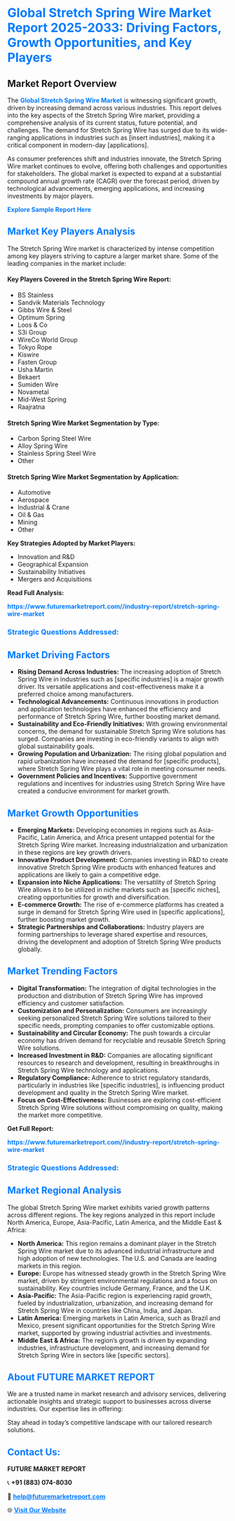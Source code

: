 <h1 style="color: #007BFF;">Global Stretch Spring Wire Market Report 2025-2033: Driving Factors, Growth Opportunities, and Key Players</h1>

<section id="overview">
<h2>Market Report Overview</h2>
<p>The <a href="https://www.futuremarketreport.com//industry-report/stretch-spring-wire-market" style="color: #007BFF; text-decoration: none;"><strong>Global Stretch Spring Wire Market</strong></a> is witnessing significant growth, driven by increasing demand across various industries. This report delves into the key aspects of the Stretch Spring Wire market, providing a comprehensive analysis of its current status, future potential, and challenges. The demand for Stretch Spring Wire has surged due to its wide-ranging applications in industries such as [insert industries], making it a critical component in modern-day [applications].</p>
<p>As consumer preferences shift and industries innovate, the Stretch Spring Wire market continues to evolve, offering both challenges and opportunities for stakeholders. The global market is expected to expand at a substantial compound annual growth rate (CAGR) over the forecast period, driven by technological advancements, emerging applications, and increasing investments by major players.</p>
</section>

<section id="overview">
<p><a href="https://www.futuremarketreport.com//request-sample/reportId=50524" style="color: #007BFF; text-decoration: none;"><strong>Explore Sample Report Here</strong></a></p>
</section>

<section id="key-players">
<h2 style="color: #007BFF;">Market Key Players Analysis</h2>
<p>The Stretch Spring Wire market is characterized by intense competition among key players striving to capture a larger market share. Some of the leading companies in the market include:</p>
<h4>Key Players Covered in the Stretch Spring Wire Report:</h4>
<ul><li>BS Stainless</li><li>Sandvik Materials Technology</li><li>Gibbs Wire &amp; Steel</li><li>Optimum Spring</li><li>Loos &amp; Co</li><li>S3i Group</li><li>WireCo World Group</li><li>Tokyo Rope</li><li>Kiswire</li><li>Fasten Group</li><li>Usha Martin</li><li>Bekaert</li><li>Sumiden Wire</li><li>Novametal</li><li>Mid-West Spring</li><li>Raajratna</li></ul>
<h4>Stretch Spring Wire Market Segmentation by Type:</h4>
<ul><li>Carbon Spring Steel Wire</li><li>Alloy Spring Wire</li><li>Stainless Spring Steel Wire</li><li>Other</li></ul>

<h4>Stretch Spring Wire Market Segmentation by Application:</h4>
<ul><li>Automotive</li><li>Aerospace</li><li>Industrial &amp; Crane</li><li>Oil &amp; Gas</li><li>Mining</li><li>Other</li></ul>
<p><strong>Key Strategies Adopted by Market Players:</strong></p>
<ul>
<li>Innovation and R&D</li>
<li>Geographical Expansion</li>
<li>Sustainability Initiatives</li>
<li>Mergers and Acquisitions</li>
</ul>
</section>

<section>
<p><strong>Read Full Analysis: </strong></p><a href="https://www.futuremarketreport.com//industry-report/stretch-spring-wire-market" style="color: #007BFF; text-decoration: none;"><strong>https://www.futuremarketreport.com//industry-report/stretch-spring-wire-market</strong></a>
<h3 style="color: #007BFF;">Strategic Questions Addressed:</h3>
</section>

<section id="driving-factors">
<h2 style="color: #007BFF;">Market Driving Factors</h2>
<ul>
<li><strong>Rising Demand Across Industries:</strong> The increasing adoption of Stretch Spring Wire in industries such as [specific industries] is a major growth driver. Its versatile applications and cost-effectiveness make it a preferred choice among manufacturers.</li>
<li><strong>Technological Advancements:</strong> Continuous innovations in production and application technologies have enhanced the efficiency and performance of Stretch Spring Wire, further boosting market demand.</li>
<li><strong>Sustainability and Eco-Friendly Initiatives:</strong> With growing environmental concerns, the demand for sustainable Stretch Spring Wire solutions has surged. Companies are investing in eco-friendly variants to align with global sustainability goals.</li>
<li><strong>Growing Population and Urbanization:</strong> The rising global population and rapid urbanization have increased the demand for [specific products], where Stretch Spring Wire plays a vital role in meeting consumer needs.</li>
<li><strong>Government Policies and Incentives:</strong> Supportive government regulations and incentives for industries using Stretch Spring Wire have created a conducive environment for market growth.</li>
</ul>
</section>

<section id="growth-opportunities">
<h2 style="color: #007BFF;">Market Growth Opportunities</h2>
<ul>
<li><strong>Emerging Markets:</strong> Developing economies in regions such as Asia-Pacific, Latin America, and Africa present untapped potential for the Stretch Spring Wire market. Increasing industrialization and urbanization in these regions are key growth drivers.</li>
<li><strong>Innovative Product Development:</strong> Companies investing in R&D to create innovative Stretch Spring Wire products with enhanced features and applications are likely to gain a competitive edge.</li>
<li><strong>Expansion into Niche Applications:</strong> The versatility of Stretch Spring Wire allows it to be utilized in niche markets such as [specific niches], creating opportunities for growth and diversification.</li>
<li><strong>E-commerce Growth:</strong> The rise of e-commerce platforms has created a surge in demand for Stretch Spring Wire used in [specific applications], further boosting market growth.</li>
<li><strong>Strategic Partnerships and Collaborations:</strong> Industry players are forming partnerships to leverage shared expertise and resources, driving the development and adoption of Stretch Spring Wire products globally.</li>
</ul>
</section>

<section id="trending-factors">
<h2 style="color: #007BFF;">Market Trending Factors</h2>
<ul>
<li><strong>Digital Transformation:</strong> The integration of digital technologies in the production and distribution of Stretch Spring Wire has improved efficiency and customer satisfaction.</li>
<li><strong>Customization and Personalization:</strong> Consumers are increasingly seeking personalized Stretch Spring Wire solutions tailored to their specific needs, prompting companies to offer customizable options.</li>
<li><strong>Sustainability and Circular Economy:</strong> The push towards a circular economy has driven demand for recyclable and reusable Stretch Spring Wire solutions.</li>
<li><strong>Increased Investment in R&D:</strong> Companies are allocating significant resources to research and development, resulting in breakthroughs in Stretch Spring Wire technology and applications.</li>
<li><strong>Regulatory Compliance:</strong> Adherence to strict regulatory standards, particularly in industries like [specific industries], is influencing product development and quality in the Stretch Spring Wire market.</li>
<li><strong>Focus on Cost-Effectiveness:</strong> Businesses are exploring cost-efficient Stretch Spring Wire solutions without compromising on quality, making the market more competitive.</li>
</ul>
</section>

<section>
<p><strong>Get Full Report: </strong></p><a href="https://www.futuremarketreport.com//industry-report/stretch-spring-wire-market" style="color: #007BFF; text-decoration: none;"><strong>https://www.futuremarketreport.com//industry-report/stretch-spring-wire-market</strong></a>
<h3 style="color: #007BFF;">Strategic Questions Addressed:</h3>
</section>


<section id="regional-analysis">
<h2 style="color: #007BFF;">Market Regional Analysis</h2>
<p>The global Stretch Spring Wire market exhibits varied growth patterns across different regions. The key regions analyzed in this report include North America, Europe, Asia-Pacific, Latin America, and the Middle East & Africa:</p>
<ul>
<li><strong>North America:</strong> This region remains a dominant player in the Stretch Spring Wire market due to its advanced industrial infrastructure and high adoption of new technologies. The U.S. and Canada are leading markets in this region.</li>
<li><strong>Europe:</strong> Europe has witnessed steady growth in the Stretch Spring Wire market, driven by stringent environmental regulations and a focus on sustainability. Key countries include Germany, France, and the U.K.</li>
<li><strong>Asia-Pacific:</strong> The Asia-Pacific region is experiencing rapid growth, fueled by industrialization, urbanization, and increasing demand for Stretch Spring Wire in countries like China, India, and Japan.</li>
<li><strong>Latin America:</strong> Emerging markets in Latin America, such as Brazil and Mexico, present significant opportunities for the Stretch Spring Wire market, supported by growing industrial activities and investments.</li>
<li><strong>Middle East & Africa:</strong> The region’s growth is driven by expanding industries, infrastructure development, and increasing demand for Stretch Spring Wire in sectors like [specific sectors].</li>
</ul>
</section>

<footer>
<h2 style="color: #007BFF;">About FUTURE MARKET REPORT</h2>
<p>We are a trusted name in market research and advisory services, delivering actionable insights and strategic support to businesses across diverse industries. Our expertise lies in offering:</p>

<p>Stay ahead in today’s competitive landscape with our tailored research solutions.</p>

<h2 style="color: #007BFF;">Contact Us:</h2>
<p><strong>FUTURE MARKET REPORT</strong></p>
<p>📞 <strong>+91 (883) 074-8030</strong></p>
<p>📧 <strong><a href="mailto:help@futuremarketreport.com" style="color: #007BFF;">help@futuremarketreport.com</a></strong></p>
<p>🌐 <strong><a href="https://www.futuremarketreport.com/" style="color: #007BFF;">Visit Our Website</a></strong></p>
</footer>